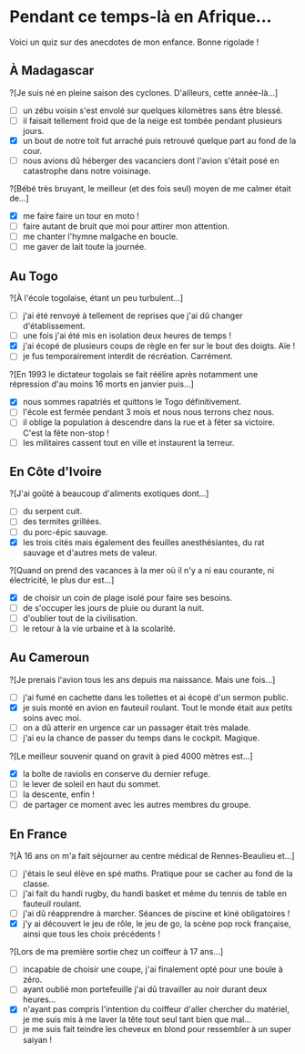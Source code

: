 # Pendant ce temps-là en Afrique...

Voici un quiz sur des anecdotes de mon enfance. Bonne rigolade !

## À Madagascar

?[Je suis né en pleine saison des cyclones. D'ailleurs, cette année-là...]
-[ ] un zébu voisin s'est envolé sur quelques kilomètres sans être blessé.
-[ ] il faisait tellement froid que de la neige est tombée pendant plusieurs jours.
-[x] un bout de notre toit fut arraché puis retrouvé quelque part au fond de la cour.
-[ ] nous avions dû héberger des vacanciers dont l'avion s'était posé en catastrophe dans notre voisinage.

?[Bébé très bruyant, le meilleur (et des fois seul) moyen de me calmer était de...]
-[x] me faire faire un tour en moto !
-[ ] faire autant de bruit que moi pour attirer mon attention.
-[ ] me chanter l'hymne malgache en boucle.
-[ ] me gaver de lait toute la journée.

## Au Togo

?[À l'école togolaise, étant un peu turbulent...]
-[ ] j'ai été renvoyé à tellement de reprises que j'ai dû changer d'établissement.
-[ ] une fois j'ai été mis en isolation deux heures de temps !
-[x] j'ai écopé de plusieurs coups de règle en fer sur le bout des doigts. Aïe !
-[ ] je fus temporairement interdit de récréation. Carrément.

?[En 1993 le dictateur togolais se fait réélire après notamment une répression d'au moins 16 morts en janvier puis...]
-[x] nous sommes rapatriés et quittons le Togo définitivement.
-[ ] l'école est fermée pendant 3 mois et nous nous terrons chez nous.
-[ ] il oblige la population à descendre dans la rue et à fêter sa victoire. C'est la fête non-stop !
-[ ] les militaires cassent tout en ville et instaurent la terreur.

## En Côte d'Ivoire

?[J'ai goûté à beaucoup d'aliments exotiques dont...]
-[ ] du serpent cuit.
-[ ] des termites grillées.
-[ ] du porc-épic sauvage.
-[x] les trois cités mais également des feuilles anesthésiantes, du rat sauvage et d'autres mets de valeur.

?[Quand on prend des vacances à la mer où il n'y a ni eau courante, ni électricité, le plus dur est...]
-[X] de choisir un coin de plage isolé pour faire ses besoins.
-[ ] de s'occuper les jours de pluie ou durant la nuit.
-[ ] d'oublier tout de la civilisation.
-[ ] le retour à la vie urbaine et à la scolarité.

## Au Cameroun

?[Je prenais l'avion tous les ans depuis ma naissance. Mais une fois...]
-[ ] j'ai fumé en cachette dans les toilettes et ai écopé d'un sermon public.
-[x] je suis monté en avion en fauteuil roulant. Tout le monde était aux petits soins avec moi.
-[ ] on a dû atterir en urgence car un passager était très malade.
-[ ] j'ai eu la chance de passer du temps dans le cockpit. Magique.

?[Le meilleur souvenir quand on gravit à pied 4000 mètres est...]
-[x] la boîte de raviolis en conserve du dernier refuge.
-[ ] le lever de soleil en haut du sommet.
-[ ] la descente, enfin !
-[ ] de partager ce moment avec les autres membres du groupe.

## En France

?[À 16 ans on m'a fait séjourner au centre médical de Rennes-Beaulieu et...]
-[ ] j'étais le seul élève en spé maths. Pratique pour se cacher au fond de la classe.
-[ ] j'ai fait du handi rugby, du handi basket et même du tennis de table en fauteuil roulant.
-[ ] j'ai dû réapprendre à marcher. Séances de piscine et kiné obligatoires !
-[x] j'y ai découvert le jeu de rôle, le jeu de go, la scène pop rock française, ainsi que tous les choix précédents !

?[Lors de ma première sortie chez un coiffeur à 17 ans...]
-[ ] incapable de choisir une coupe, j'ai finalement opté pour une boule à zéro.
-[ ] ayant oublié mon portefeuille j'ai dû travailler au noir durant deux heures...
-[x] n'ayant pas compris l'intention du coiffeur d'aller chercher du matériel, je me suis mis à me laver la tête tout seul tant bien que mal...
-[ ] je me suis fait teindre les cheveux en blond pour ressembler à un super saiyan !
